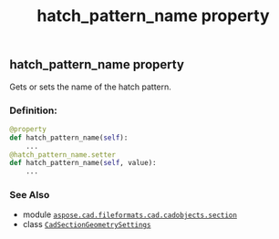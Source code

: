 ﻿---
title: hatch_pattern_name property
second_title: Aspose.CAD for Python via .NET API References
description: 
type: docs
weight: 90
url: /python-net/aspose.cad.fileformats.cad.cadobjects.section/cadsectiongeometrysettings/hatch_pattern_name/
is_root: false
---

## hatch_pattern_name property


Gets or sets the name of the hatch pattern.
### Definition:
```python
@property
def hatch_pattern_name(self):
    ...
@hatch_pattern_name.setter
def hatch_pattern_name(self, value):
    ...
```

### See Also
* module [`aspose.cad.fileformats.cad.cadobjects.section`](../../)
* class [`CadSectionGeometrySettings`](/cad/python-net/aspose.cad.fileformats.cad.cadobjects.section/cadsectiongeometrysettings)
